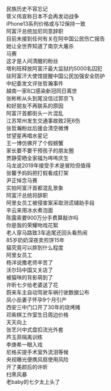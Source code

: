 民族历史不容忘记  
菅义伟宣称日本不会再发动战争  
iPhone13系列价格或与12保持一致  
阿富汗总统加尼同意辞职  
目前未接到任何有关在阿中国公民伤亡报告  
她让全世界知道了南京大屠杀  
马赛  
这才是人间清醒的粉丝  
塔利班释放阿富汗最大监狱约5000名囚犯  
驻阿富汗大使馆提醒中国公民加强安全防护  
中纪委发文评张哲瀚事件  
越南一家8口感染新冠同日离世  
张彬彬从头到尾没信过郭京飞  
和好朋友不再联系的原因  
阿富汗首都街头一片混乱  
江苏常州发生交通事故致2死6伤  
张哲瀚粉丝后援会清空微博  
甘望星再唱水星记  
王一博仿佛开了个假螃蟹  
家长要不要干预孩子的朋友圈  
贾静雯晒全家福为咘咘庆生  
马龙说2019年接受手术是冒险但值得  
张馨予妈妈把打假看成打架  
尹正悼念马赛  
实拍阿富汗首都混乱景象  
阿富汗总统将辞职  
阿里女员工被侵害案采取测谎辅助手段  
辛云来用冰水煮泡面  
陈露索要900万分手费算敲诈吗  
你是我的荣耀吻戏花絮  
老人穿马路致3车追尾还回头看热闹  
85岁奶奶深夜卖煎饼15年  
猫究竟可以胖到什么程度  
阿里女员工  
杨洋说撒老师辛苦了  
沃尔玛中国又关店了  
被猫咪的背影萌到了  
许昕七夕给老婆送了花  
蔚来车主自动驾驶车祸行驶数据公布  
凤小岳妻子怀孕9个月引产  
西安三中门口开了30年的烧烤摊  
邓紫棋工作室生日周边价格  
天天向上  
张艺兴中式盘扣流光外套  
芦玉菲隔离训练  
李庚希一眼入戏  
尼格买提手术室外流泪等候  
央视曝光便携风扇使用风险  
开了美颜后的许昕  
扫黑风暴  
老baby的七夕太上头了  
